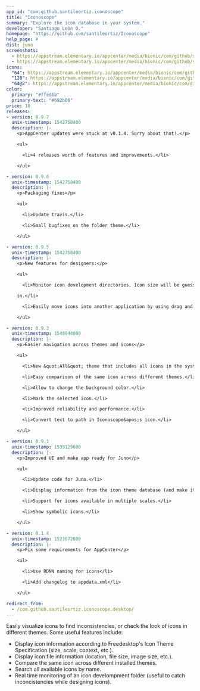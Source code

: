 ```yaml
---
app_id: "com.github.santileortiz.iconoscope"
title: "Iconoscope"
summary: "Explore the icon database in your system."
developer: "Santiago León O."
homepage: "https://github.com/santileortiz/Iconoscope"
help_page: #
dist: juno
screenshots:
  - https://appstream.elementary.io/appcenter/media/bionic/com/github/santileortiz.iconoscope/7DD49619A73B67066A984EB62F06728D/screenshots/image-1_orig.png
  - https://appstream.elementary.io/appcenter/media/bionic/com/github/santileortiz.iconoscope/7DD49619A73B67066A984EB62F06728D/screenshots/image-2_orig.png
icons:
  "64": https://appstream.elementary.io/appcenter/media/bionic/com/github/santileortiz.iconoscope/7DD49619A73B67066A984EB62F06728D/icons/64x64/com.github.santileortiz.iconoscope_com.github.santileortiz.iconoscope.png
  "128": https://appstream.elementary.io/appcenter/media/bionic/com/github/santileortiz.iconoscope/7DD49619A73B67066A984EB62F06728D/icons/128x128/com.github.santileortiz.iconoscope_com.github.santileortiz.iconoscope.png
  "64@2": https://appstream.elementary.io/appcenter/media/bionic/com/github/santileortiz.iconoscope/7DD49619A73B67066A984EB62F06728D/icons/64x64@2/com.github.santileortiz.iconoscope_com.github.santileortiz.iconoscope.png
color:
  primary: "#ffed6b"
  primary-text: "#692b00"
price: 10
releases:
- version: 0.9.7
  unix-timestamp: 1542758400
  description: |-
    <p>AppCenter updates were stuck at v0.1.4. Sorry about that!.</p>

    <ul>

      <li>4 releases worth of features and improvements.</li>

    </ul>

- version: 0.9.6
  unix-timestamp: 1542758400
  description: |-
    <p>Packaging fixes</p>

    <ul>

      <li>Update travis.</li>

      <li>Small bugfixes on the folder theme.</li>

    </ul>

- version: 0.9.5
  unix-timestamp: 1542758400
  description: |-
    <p>New features for designers:</p>

    <ul>

      <li>Monitor icon development directories. Icon size will be guessed based on the name of the subdirectory it&apos;s

    in.</li>

      <li>Easily move icons into another application by using drag and drop. Useful when creating mockups.</li>

    </ul>

- version: 0.9.3
  unix-timestamp: 1540944000
  description: |-
    <p>Easier navigation across themes and icons</p>

    <ul>

      <li>New &quot;All&quot; theme that includes all icons in the system.</li>

      <li>Easy comparison of the same icon across different themes.</li>

      <li>Allow to change the background color.</li>

      <li>Mark the selected icon.</li>

      <li>Improved reliability and performance.</li>

      <li>Convert text to path in Iconoscope&apos;s icon.</li>

    </ul>

- version: 0.9.1
  unix-timestamp: 1539129600
  description: |-
    <p>Improved UI and make app ready for Juno</p>

    <ul>

      <li>Update code for Juno.</li>

      <li>Display information from the icon theme database (and make it selectable).</li>

      <li>Support for icons available in multiple scales.</li>

      <li>Show symbolic icons.</li>

    </ul>

- version: 0.1.4
  unix-timestamp: 1521072000
  description: |-
    <p>Fix some requirements for AppCenter</p>

    <ul>

      <li>Use RDNN naming for icons</li>

      <li>Add changelog to appdata.xml</li>

    </ul>

redirect_from:
  - /com.github.santileortiz.iconoscope.desktop/
---
```

<p>Easily visualize icons to find inconsistencies, or check the look of icons in different themes. Some useful features include:</p>
<ul>
  <li>Display icon information according to Freedesktop&apos;s Icon Theme Specification (size, scale, context, etc.).</li>
  <li>Display icon file information (location, file size, image size, etc.).</li>
  <li>Compare the same icon across different installed themes.</li>
  <li>Search all available icons by name.</li>
  <li>Real time monitoring of an icon develompment folder (useful to catch inconcistencies while designing icons).</li>
</ul>
